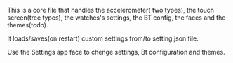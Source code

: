 This is a core file that handles the accelerometer( two types), the touch screen(tree types), the watches's settings, the BT config, the faces and the themes(todo). 

It loads/saves(on restart) custom settings from/to setting.json file. 


Use the Settings app face to chenge settings, Bt configuration and themes. 
